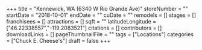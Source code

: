 +++
title = "Kennewick, WA (6340 W Rio Grande Ave)"
storeNumber = ""
startDate = "2018-10-01"
endDate = ""
cuDate = ""
remodels = []
stages = []
franchisees = []
attractions = []
sqft = ""
latitudeLongitude = ["46.22338557","-119.2083521"]
citations = []
contributors = []
downloadLinks = []
pageThumbnailFile = ""
tags = ["Locations"]
categories = ["Chuck E. Cheese's"]
draft = false
+++

